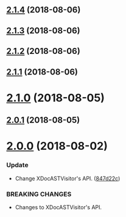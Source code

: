 ## [2.1.4](https://github.com/iwatakeshi/xdoc-parser/compare/v2.1.3...v2.1.4) (2018-08-06)

## [2.1.3](https://github.com/iwatakeshi/xdoc-parser/compare/v2.1.2...v2.1.3) (2018-08-06)

## [2.1.2](https://github.com/iwatakeshi/xdoc-parser/compare/v2.1.1...v2.1.2) (2018-08-06)

## [2.1.1](https://github.com/iwatakeshi/xdoc-parser/compare/v2.1.0...v2.1.1) (2018-08-06)

# [2.1.0](https://github.com/iwatakeshi/xdoc-parser/compare/v2.0.1...v2.1.0) (2018-08-05)

## [2.0.1](https://github.com/iwatakeshi/xdoc-parser/compare/v2.0.0...v2.0.1) (2018-08-05)

# [2.0.0](https://github.com/iwatakeshi/xdoc-parser/compare/v1.0.1...v2.0.0) (2018-08-02)


### Update

* Change XDocASTVisitor's API. ([847d22c](https://github.com/iwatakeshi/xdoc-parser/commit/847d22c))


### BREAKING CHANGES

* Changes to XDocASTVisitor's API.
